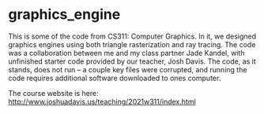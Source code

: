 # graphics_engine
This is some of the code from CS311: Computer Graphics. In it, we designed graphics engines using both triangle rasterization and ray tracing. The code was a collaboration between me and my class partner Jade Kandel, with unfinished starter code provided by our teacher, Josh Davis. The code, as it stands, does not run – a couple key files were corrupted, and running the code requires additional software downloaded to ones computer.

The course website is here: http://www.joshuadavis.us/teaching/2021w311/index.html
